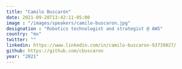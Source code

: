 ```yaml
---
title: "Camilo Buscarón"
date: 2021-09-28T13:42:11-05:00
image : "/images/speakers/camilo-buscaron.jpg"
designation : "Robotics technologist and strategist @ AWS"
country: "mx"
twitter: ""
linkedin: https://www.linkedin.com/in/camilo-buscaron-93739827/
github: https://github.com/cbuscaron
year: "2021"
---
```


